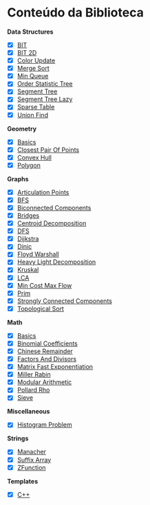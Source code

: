 # Conteúdo da Biblioteca

**Data Structures**
- [x] [BIT](data-structures/BIT.cpp)
- [x] [BIT 2D](data-structures/BIT2D.cpp)
- [x] [Color Update](data-structures/ColorUpdate.cpp)
- [x] [Merge Sort](data-structures/MergeSort.cpp)
- [x] [Min Queue](data-structures/MinQueue.cpp)
- [x] [Order Statistic Tree](data-structures/OrderStatisticTree.cpp)
- [x] [Segment Tree](data-structures/SegmentTree.cpp)
- [x] [Segment Tree Lazy](data-structures/SegmentTreeLazy.cpp)
- [x] [Sparse Table](data-structures/SparseTable.cpp)
- [x] [Union Find](data-structures/UnionFind.cpp)

**Geometry**
- [x] [Basics](geometry/basics.cpp)
- [x] [Closest Pair Of Points](geometry/ClosestPairOfPoints.cpp)
- [x] [Convex Hull](geometry/ConvexHull.cpp)
- [x] [Polygon](geometry/Polygon.cpp)

**Graphs**
- [x] [Articulation Points](graphs/ArticulationPoint.cpp)
- [x] [BFS](graphs/BFS.cpp)
- [x] [Biconnected Components](graphs/BiconnectedComponents.cpp)
- [x] [Bridges](graphs/Bridges.cpp)
- [x] [Centroid Decomposition](graphs/CentroidDecomposition.cpp)
- [x] [DFS](graphs/DFS.cpp)
- [x] [Dijkstra](graphs/Dijkstra.cpp)
- [x] [Dinic](graphs/Dinic.cpp)
- [x] [Floyd Warshall](graphs/FloydWarshall.cpp)
- [x] [Heavy Light Decomposition](graphs/HeavyLightDecomposition.cpp)
- [x] [Kruskal](graphs/Kruskal.cpp)
- [x] [LCA](graphs/LCA.cpp)
- [x] [Min Cost Max Flow](graphs/MinCostMaxFlow.cpp)
- [x] [Prim](graphs/Prim.cpp)
- [x] [Strongly Connected Components](graphs/StronglyConnectedComponents.cpp)
- [x] [Topological Sort](graphs/TopologicalSort.cpp)

**Math**
- [x] [Basics](math/Basics.cpp)
- [x] [Binomial Coefficients](math/BinomialCoefficients.cpp)
- [x] [Chinese Remainder](math/ChineseRemainder.cpp)
- [x] [Factors And Divisors](math/FactorsAndDivisors.cpp)
- [x] [Matrix Fast Exponentiation](math/matrix_fast_exp.cpp)
- [x] [Miller Rabin](math/MillerRabin.cpp)
- [x] [Modular Arithmetic](math/ModularArithmetic.cpp)
- [x] [Pollard Rho](math/PollardRho.cpp)
- [x] [Sieve](math/Sieve.cpp)

**Miscellaneous**
- [x] [Histogram Problem](miscellaneous/histogram_problem.cpp)

**Strings**
- [x] [Manacher](strings/Manacher.cpp)
- [x] [Suffix Array](strings/SuffixArray.cpp)
- [x] [ZFunction](strings/ZFunction.cpp)

**Templates**
- [x] [C++](templates/normal.cpp)